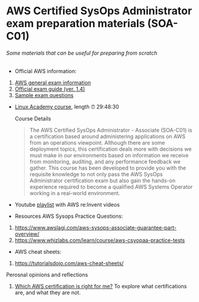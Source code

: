 # AWS Certified SysOps Administrator exam preparation materials (SOA-C01)

###### Some materials that can be useful for preparing from scratch 

* Official AWS information: 

 1. [AWS general exam information](https://aws.amazon.com/certification/certified-sysops-admin-associate/)
 2. [Official exam guide (ver. 1.4)](https://d1.awsstatic.com/training-and-certification/docs-sysops-associate/AWS_Certified_SysOps_Associate-Exam_Guide_EN_1.4.pdf)
 3. [Sample exam questions](https://d1.awsstatic.com/training-and-certification/docs-sysops-associate/AWS-Certified-SysOps-Administrator-Associate-Sample-Questions-v1.5_FINAL.pdf)


* [Linux Academy course](https://linuxacademy.com/course/aws-certified-sys-ops-administrator-associate-soa-c-01), length :alarm_clock: 29:48:30

  Course Details
   > The AWS Certified SysOps Administrator - Associate (SOA-C01) is a certification based around administering applications on AWS from an operations viewpoint. Although there are some deployment topics, this certification deals more with decisions we must make in our environments based on information we receive from monitoring, auditing, and any performance feedback we gather.
   This course has been developed to provide you with the requisite knowledge to not only pass the AWS SysOps Administrator certification exam but also gain the hands-on experience required to become a qualified AWS Systems Operator working in a real-world environment.
  
* Youtube [playlist](https://www.youtube.com/playlist?list=PLfdXiRn7u6nGYo-XzF4NnKaeFOuBJWHCP) with AWS re:Invent videos

* Resources AWS Sysops Practice Questions:
1. https://www.awslagi.com/aws-sysops-associate-guarantee-part-overview/
2. https://www.whizlabs.com/learn/course/aws-csyopaa-practice-tests

* AWS cheat sheets:
1. https://tutorialsdojo.com/aws-cheat-sheets/


Perosnal opinions and reflections
1. [Which AWS certification is right for me?](https://info.acloud.guru/resources/which-aws-certification-should-i-take) To explore what certifications are, and what they are not. 

